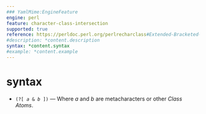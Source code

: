```yaml
---
### YamlMime:EngineFeature
engine: perl
feature: character-class-intersection
supported: true
reference: https://perldoc.perl.org/perlrecharclass#Extended-Bracketed-Character-Classes
#description: *content.description
syntax: *content.syntax
#example: *content.example
---
```

# syntax
- <code>(?[ <em>a</em> & <em>b</em> ])</code> &mdash; Where *a* and *b* are metacharacters or other *Class Atoms*.
